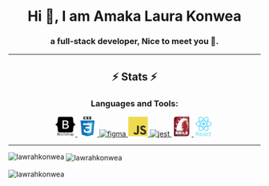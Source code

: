 <h1 align="center">Hi 👋, I am Amaka Laura Konwea</h1>
<h3 align="center">a full-stack developer, Nice to meet you 🤝.</h3>



<hr border="2px solid">
<h2 align="center">⚡ Stats ⚡</h2>
<h3 align="center">Languages and Tools:</h3>
<p align="center"> <a href="https://getbootstrap.com" target="_blank" rel="noreferrer"> <img src="https://raw.githubusercontent.com/devicons/devicon/master/icons/bootstrap/bootstrap-plain-wordmark.svg" alt="bootstrap" width="40" height="40"/> </a> <a href="https://www.w3schools.com/css/" target="_blank" rel="noreferrer"> <img src="https://raw.githubusercontent.com/devicons/devicon/master/icons/css3/css3-original-wordmark.svg" alt="css3" width="40" height="40"/> </a> <a href="https://www.figma.com/" target="_blank" rel="noreferrer"> <img src="https://www.vectorlogo.zone/logos/figma/figma-icon.svg" alt="figma" width="40" height="40"/> </a> <a href="https://developer.mozilla.org/en-US/docs/Web/JavaScript" target="_blank" rel="noreferrer"> <img src="https://raw.githubusercontent.com/devicons/devicon/master/icons/javascript/javascript-original.svg" alt="javascript" width="40" height="40"/> </a> <a href="https://jestjs.io" target="_blank" rel="noreferrer"> <img src="https://www.vectorlogo.zone/logos/jestjsio/jestjsio-icon.svg" alt="jest" width="40" height="40"/> </a> <a href="https://rubyonrails.org" target="_blank" rel="noreferrer"> <img src="https://raw.githubusercontent.com/devicons/devicon/master/icons/rails/rails-original-wordmark.svg" alt="rails" width="40" height="40"/> </a> <a href="https://reactjs.org/" target="_blank" rel="noreferrer"> <img src="https://raw.githubusercontent.com/devicons/devicon/master/icons/react/react-original-wordmark.svg" alt="react" width="40" height="40"/> </a> </p>
<hr border="2px solid">
<p><img align="left" src="https://github-readme-stats.vercel.app/api/top-langs?username=lawrahkonwea&show_icons=true&locale=en&layout=compact" alt="lawrahkonwea" /></p>

<p>&nbsp;<img align="center" src="https://github-readme-stats.vercel.app/api?username=lawrahkonwea&show_icons=true&locale=en" alt="lawrahkonwea" /></p>

<p><img align="center" width="400px" height="400px" src="https://github-readme-streak-stats.herokuapp.com/?user=lawrahkonwea&" alt="lawrahkonwea" /></p>
